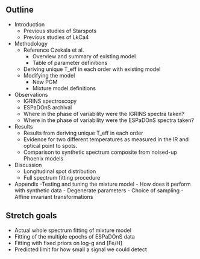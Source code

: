 ## Outline


- Introduction
	- Previous studies of Starspots
	- Previous studies of LkCa4
- Methodology
	- Reference Czekala et al.
		- Overview and summary of existing model
		- Table of parameter definitions
	- Deriving unique T_eff in each order with existing model
	- Modifying the model
		- New PGM
		- Mixture model definitions
- Observations
	- IGRINS spectroscopy
	- ESPaDOnS archival
	- Where in the phase of variability were the IGRINS spectra taken?
	- Where in the phase of variability were the ESPaDOnS spectra taken?
- Results
	- Results from deriving unique T_eff in each order
	- Evidence for two different temperatures as measured in the IR and optical point to spots.
	- Comparison to synthetic spectrum composite from noised-up Phoenix models
- Discussion
	- Longitudinal spot distribution
	- Full spectrum fitting procedure
- Appendix
	-Testing and tuning the mixture model
		- How does it perform with synthetic data
		- Degenerate parameters
		- Choice of sampling
		- Affine invariant transformations

## Stretch goals

- Actual whole spectrum fitting of mixture model
- Fitting of the multiple epochs of ESPaDOnS data
- Fitting with fixed priors on log-g and [Fe/H]
- Predicted limit for how small a signal we could detect
